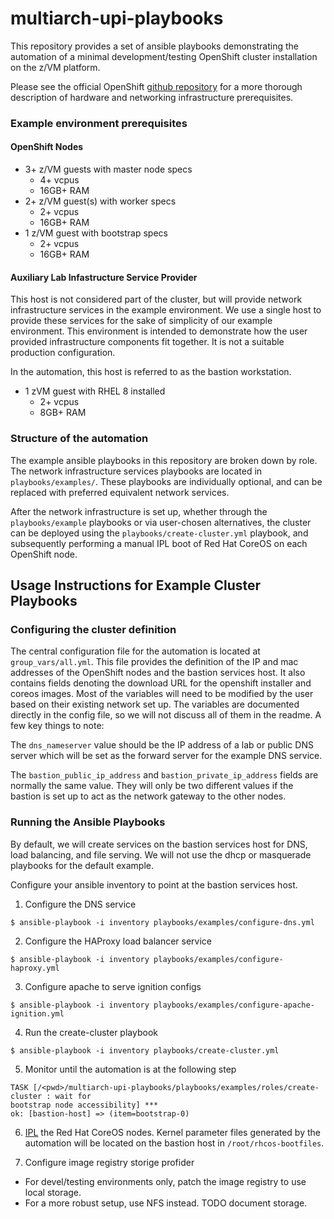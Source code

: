 # multiarch-upi-playbooks

This repository provides a set of ansible playbooks
demonstrating the automation of a minimal development/testing
OpenShift cluster installation on the z/VM platform.

Please see the official OpenShift [github repository][openshift-github-zvm]
for a more thorough description of hardware and networking infrastructure
prerequisites.

### Example environment prerequisites

#### OpenShift Nodes

* 3+ z/VM guests with master node specs
  * 4+ vcpus
  * 16GB+ RAM
* 2+ z/VM guest(s) with worker specs
  * 2+ vcpus
  * 16GB+ RAM
* 1 z/VM guest with bootstrap specs
  * 2+ vcpus
  * 16GB+ RAM

#### Auxiliary Lab Infastructure Service Provider

This host is not considered part of the cluster, but will
provide network infrastructure services in the example environment.
We use a single host to provide these services for the sake of simplicity
of our example environment.  This environment is intended to demonstrate
how the user provided infrastructure components fit together.  It is not
a suitable production configuration.

In the automation, this host is referred to as the bastion workstation.

* 1 zVM guest with RHEL 8 installed
  * 2+ vcpus
  * 8GB+ RAM

### Structure of the automation

The example ansible playbooks in this repository are broken
down by role.  The network infrastructure services playbooks are
located in `playbooks/examples/`.  These playbooks are individually
optional, and can be replaced with preferred equivalent network services.

After the network infrastructure is set up, whether through the
`playbooks/example` playbooks or via user-chosen alternatives,
the cluster can be deployed using the `playbooks/create-cluster.yml`
playbook, and subsequently performing a manual IPL boot of Red Hat
CoreOS on each OpenShift node.

## Usage Instructions for Example Cluster Playbooks

### Configuring the cluster definition

The central configuration file for the automation is located
at `group_vars/all.yml`.  This file provides the definition of the
IP and mac addresses of the OpenShift nodes and the bastion services
host.  It also contains fields denoting the download URL for the
openshift installer and coreos images.  Most of the variables will
need to be modified by the user based on their existing network set up.
The variables are documented directly in the config file, so we will not
discuss all of them in the readme.  A few key things to note:

The `dns_nameserver` value should be the IP address of a lab or public
DNS server which will be set as the forward server for the example DNS
service.

The `bastion_public_ip_address` and `bastion_private_ip_address` fields
are normally the same value.  They will only be two different values
if the bastion is set up to act as the network gateway to the other nodes.

### Running the Ansible Playbooks

By default, we will create services on the bastion services host for
DNS, load balancing, and file serving.  We will not use the dhcp or masquerade
playbooks for the default example.

Configure your ansible inventory to point at the bastion services host.

1) Configure the DNS service

```console
$ ansible-playbook -i inventory playbooks/examples/configure-dns.yml
```


2) Configure the HAProxy load balancer service

```console
$ ansible-playbook -i inventory playbooks/examples/configure-haproxy.yml
```

3) Configure apache to serve ignition configs

```console
$ ansible-playbook -i inventory playbooks/examples/configure-apache-ignition.yml
```

4) Run the create-cluster playbook
```console
$ ansible-playbook -i inventory playbooks/create-cluster.yml
```

5) Monitor until the automation is at the following step
```
TASK [/<pwd>/multiarch-upi-playbooks/playbooks/examples/roles/create-cluster : wait for
bootstrap node accessibility] ***
ok: [bastion-host] => (item=bootstrap-0)
```

6) [IPL][ipl-rhcos] the Red Hat CoreOS nodes.  Kernel parameter files
generated by the automation will be located on the bastion host in
`/root/rhcos-bootfiles`.

7) Configure image registry storige profider
  * For devel/testing environments only, patch the image registry to use local storage.
  * For a more robust setup, use NFS instead.
TODO document storage.

[openshift-github-zvm]: https://github.com/openshift/installer/blob/master/docs/user/zvm/install_upi.md
[ipl-rhcos]: https://github.com/openshift/installer/blob/master/docs/user/zvm/install_upi.md#booting-machines-with-rhcos-and-ignition-configs
